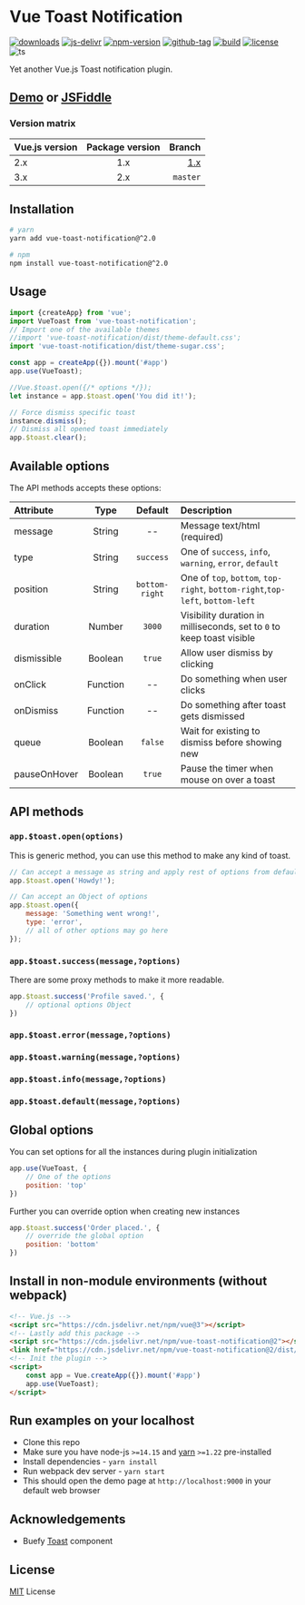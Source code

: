 # Vue Toast Notification

[![downloads](https://badgen.net/npm/dt/vue-toast-notification)](https://npm-stat.com/charts.html?package=vue-toast-notification&from=2019-11-01)
[![js-delivr](https://data.jsdelivr.com/v1/package/npm/vue-toast-notification/badge?style=rounded)](https://www.jsdelivr.com/package/npm/vue-toast-notification)
[![npm-version](https://badgen.net/npm/v/vue-toast-notification)](https://www.npmjs.com/package/vue-toast-notification)
[![github-tag](https://badgen.net/github/tag/ankurk91/vue-toast-notification)](https://github.com/ankurk91/vue-toast-notification/tags)
[![build](https://github.com/ankurk91/vue-toast-notification/workflows/build/badge.svg)](https://github.com/ankurk91/vue-toast-notification/actions)
[![license](https://badgen.net/github/license/ankurk91/vue-toast-notification)](https://yarnpkg.com/en/package/vue-toast-notification)
![ts](https://badgen.net/badge/ready/TypeScript/blue)

Yet another Vue.js Toast notification plugin.

## [Demo](https://ankurk91.github.io/vue-toast-notification) or [JSFiddle](https://jsfiddle.net/ankurk91/ebakcs62/)

### Version matrix

| Vue.js version | Package version | Branch        |
| :---           | :---:           | ---:          | 
| 2.x            | 1.x             | [1.x](https://github.com/ankurk91/vue-toast-notification/tree/v1.x) |
| 3.x            | 2.x             | `master`          |

## Installation

```bash
# yarn
yarn add vue-toast-notification@^2.0

# npm
npm install vue-toast-notification@^2.0
```

## Usage

```js
import {createApp} from 'vue';
import VueToast from 'vue-toast-notification';
// Import one of the available themes
//import 'vue-toast-notification/dist/theme-default.css';
import 'vue-toast-notification/dist/theme-sugar.css';

const app = createApp({}).mount('#app')
app.use(VueToast);

//Vue.$toast.open({/* options */});
let instance = app.$toast.open('You did it!');

// Force dismiss specific toast
instance.dismiss();
// Dismiss all opened toast immediately
app.$toast.clear();
```

## Available options

The API methods accepts these options:

| Attribute        | Type                | Default              | Description      |
| :---             | :---:               | :---:                | :---             |
|  message         | String              | --                   |  Message text/html (required)   |
|  type            | String              | `success`            |  One of `success`, `info`, `warning`, `error`, `default`  |
|  position        | String              | `bottom-right`       |  One of `top`, `bottom`, `top-right`, `bottom-right`,`top-left`, `bottom-left`  |
|  duration        | Number              | `3000`               |  Visibility duration in milliseconds, set to `0` to keep toast visible    |
|  dismissible     | Boolean             | `true`               |  Allow user dismiss by clicking    |
|  onClick         | Function            | --                   |  Do something when user clicks    |
|  onDismiss       | Function            | --                   |  Do something after toast gets dismissed    |
|  queue           | Boolean             | `false`              |  Wait for existing to dismiss before showing new     |
|  pauseOnHover    | Boolean             | `true`               |  Pause the timer when mouse on over a toast    |

## API methods

### `app.$toast.open(options)`

This is generic method, you can use this method to make any kind of toast.

```js
// Can accept a message as string and apply rest of options from defaults
app.$toast.open('Howdy!');

// Can accept an Object of options
app.$toast.open({
    message: 'Something went wrong!',
    type: 'error',
    // all of other options may go here
});
```

### `app.$toast.success(message,?options)`

There are some proxy methods to make it more readable.

```js
app.$toast.success('Profile saved.', {
    // optional options Object
})
```

### `app.$toast.error(message,?options)`

### `app.$toast.warning(message,?options)`

### `app.$toast.info(message,?options)`

### `app.$toast.default(message,?options)`

## Global options

You can set options for all the instances during plugin initialization

```js
app.use(VueToast, {
    // One of the options
    position: 'top'
})
```

Further you can override option when creating new instances

```js
app.$toast.success('Order placed.', {
    // override the global option
    position: 'bottom'
})
```

## Install in non-module environments (without webpack)

```html
<!-- Vue.js -->
<script src="https://cdn.jsdelivr.net/npm/vue@3"></script>
<!-- Lastly add this package -->
<script src="https://cdn.jsdelivr.net/npm/vue-toast-notification@2"></script>
<link href="https://cdn.jsdelivr.net/npm/vue-toast-notification@2/dist/theme-sugar.css" rel="stylesheet">
<!-- Init the plugin -->
<script>
    const app = Vue.createApp({}).mount('#app')
    app.use(VueToast);
</script>
```

## Run examples on your localhost

* Clone this repo
* Make sure you have node-js `>=14.15` and [yarn](https://yarnpkg.com) `>=1.22` pre-installed
* Install dependencies - `yarn install`
* Run webpack dev server - `yarn start`
* This should open the demo page at `http://localhost:9000` in your default web browser

## Acknowledgements

* Buefy [Toast](https://buefy.org/documentation/toast) component

## License

[MIT](LICENSE.txt) License
